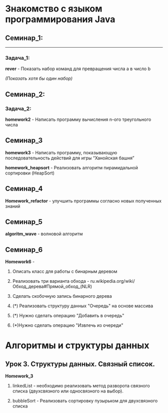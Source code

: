 # Знакомство с языком программирования Java

## Семинар_1:
__________________________________
### Задача_1:
**rever** - Показать набор команд для превращения числа а в число b 

*(Показать хотя бы один набор)*

## Семинар_2:

### Задача_2:
**homework2** -  Написать программу вычисления n-ого треугольного числа

## Семинар_3

**homework3**  - Написать программу, показывающую последовательность действий для игры “Ханойская башня”

**homework_heapsort** - 
Реализовать алгоритм пирамидальной сортировки (HeapSort)

## Семинар_4

**Homework_refactor** - улучшить программы согласно новых полученных знаний

## Семинар_5

**algoritm_wave** - волновой алгоритм

## Семинар_6 

**Homework6** - 

1. Описать класс для работы с бинарным деревом 
2.  Реализовать три варианта обхода - ru.wikipedia.org/wiki/Обход_дерева#Прямой_обход_(NLR)
3. Сделать скобочную запись бинарного дерева

4. (*) Реализовать структуру данных "Очередь" на основе массива
5. (*) Нужно сделать операцию "Добавить в очередь"
6. (*)Нужно сделать операцию "Извлечь из очереди"

# Алгоритмы и структуры данных 

## Урок 3. Структуры данных. Связный список.

**Homework_3**
1. linkedList - необходимо реализовать метод разворота связного 
списка (двухсвязного или односвязного на выбор).

2. bubbleSort - Реализовать сортировку пузырьком для двухсвязного списка

